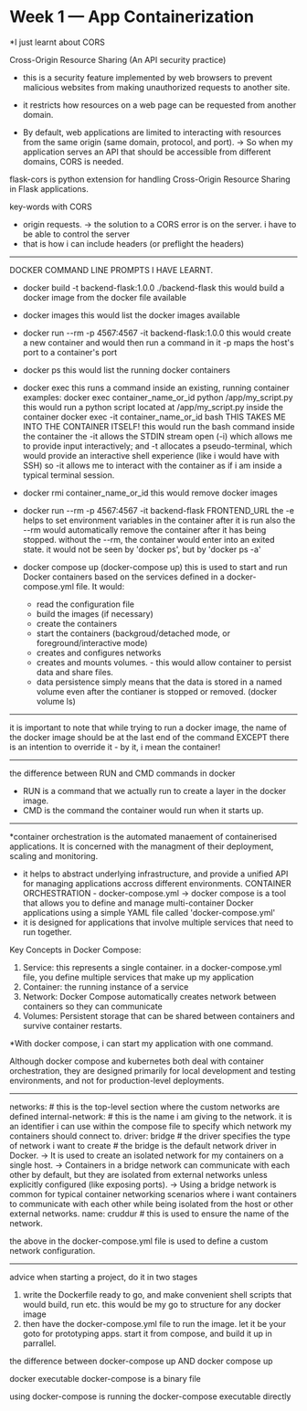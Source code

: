 # Week 1 — App Containerization

*I just learnt about CORS

Cross-Origin Resource Sharing (An API security practice)
- this is a security feature implemented by web browsers to prevent malicious websites from making unauthorized requests to another site.

- it restricts how resources on a web page can be requested from another domain.

- By default, web applications are limited to interacting with resources from the same origin (same domain, protocol, and port).
-> So when my application serves an API that should be accessible from different domains, CORS is needed.


flask-cors is python extension for handling Cross-Origin Resource Sharing in Flask applications.

key-words with CORS
- origin requests.
-> the solution to a CORS error is on the server. i have to be able to control the server
- that is how i can include headers (or preflight the headers)

***********************************************************
DOCKER COMMAND LINE PROMPTS I HAVE LEARNT.
- docker build -t backend-flask:1.0.0 ./backend-flask
    this would build a docker image from the docker file available

- docker images 
    this would list the docker images available

- docker run --rm -p 4567:4567 -it backend-flask:1.0.0
    this would create a new container
    and would then run a command in it
    -p maps the host's port to a container's port

- docker ps 
    this would list the running docker containers

- docker exec
    this runs a command inside an existing, running container
    examples:
    docker exec container_name_or_id python /app/my_script.py
        this would run a python script located at /app/my_script.py inside the container
    docker exec -it container_name_or_id bash
        THIS TAKES ME INTO THE CONTAINER ITSELF!
        this would run the bash command inside the container
        the -it allows the STDIN stream open (-i) which allows me to provide input interactively; and -t allocates a pseudo-terminal, which would provide an interactive shell experience (like i would have with SSH)
        so -it allows me to interact with the container as if i am inside a typical terminal session.

- docker rmi container_name_or_id
    this would remove docker images

- docker run --rm -p 4567:4567 -it backend-flask FRONTEND_URL
    the -e helps to set environment variables in the container after it is run
    also the --rm would automatically remove the container after it has being stopped.
    without the --rm, the container would enter into an exited state. it would not be seen by 'docker ps', but by 'docker ps -a'

- docker compose up (docker-compose up)
    this is used to start and run Docker containers based on the services defined in a docker-compose.yml file.
    It would:
    - read the configuration file
    - build the images (if necessary)
    - create the containers
    - start the containers (backgroud/detached mode, or foreground/interactive mode)
    - creates and configures networks
    - creates and mounts volumes. - this would allow container to persist data and share files.
    * data persistence simply means that the data is stored in a named volume even after the contianer is stopped or removed. (docker volume ls)

***********************************************************
it is important to note that while trying to run a docker image, the name of the docker image should be at the last end of the command EXCEPT there is an intention to override it - by it, i mean the container!
***********************************************************
the difference between RUN and CMD commands in docker
- RUN is a command that we actually run to create a layer in the docker image. 
- CMD is the command the container would run when it starts up.

************************************************************
*container orchestration is the automated manaement of containerised applications. It is concerned with the managment of their deployment, scaling and monitoring.
- it helps to abstract underlying infrastructure, and provide a unified API for managing applications accross different environments.
CONTAINER ORCHESTRATION - docker-compose.yml
-> docker compose is a tool that allows you to define and manage multi-container Docker applications using a simple YAML file called 'docker-compose.yml'
- it is designed for applications that involve multiple services that need to run together.

Key Concepts in Docker Compose:
1. Service: this represents a single container. 
    in a docker-compose.yml file, you define multiple services that make up my application
2. Container:
    the running instance of a service
3. Network:
    Docker Compose automatically creates network between containers so they can communicate
4. Volumes:
    Persistent storage that can be shared between containers and survive container restarts.

*With docker compose, i can start my application with one command.

Although docker compose and kubernetes both deal with container orchestration, they are designed primarily for local development and testing environments, and not for production-level deployments. 

***********************************************************
networks:   # this is the top-level section where the custom networks are defined
  internal-network: # this is the name i am giving to the network. it is an identifier i can use within the compose file to specify which network my containers should connect to.
    driver: bridge
        # the driver specifies the type of network i want to create
        # the bridge is the default network driver in Docker.
            -> It is used to create an isolated network for my containers on a single host.
            -> Containers in a bridge network can communicate with each other by default, but they are isolated from external networks unless explicitly configured (like exposing ports).
            -> Using a bridge network is common for typical container networking scenarios where i want containers to communicate with each other while being isolated from the host or other external networks.
    name: cruddur # this is used to ensure the name of the network.

the above in the docker-compose.yml file is used to define a custom network configuration.
**************************************************************
advice
when starting a project, do it in two stages
1. write the Dockerfile ready to go, and make convenient shell scripts that would build, run etc. this would be my go to structure for any docker image
2. then have the docker-compose.yml file to run the image.
    let it be your goto for prototyping apps.
        start it from compose, and build it up in parrallel.

the difference between docker-compose up AND docker compose up

docker executable
docker-compose is a binary file

using docker-compose is running the docker-compose executable directly